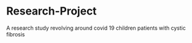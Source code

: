 # Research-Project
A research study revolving around covid 19 children patients with cystic fibrosis
